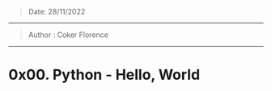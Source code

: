 > Date: 28/11/2022
----------------------------------------------------------------------
> Author : Coker Florence

----------------------------------------------------------------------
# 0x00. Python - Hello, World
